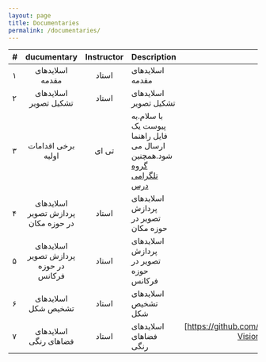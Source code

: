 ```yaml
---
layout: page
title: Documentaries
permalink: /documentaries/
---
```


| # |       ducumentary                      |   Instructor    | Description          |Download         |
|---|:-----------------------------:|:---------------:|-------------------------------|-----------------------------:|
| ۱ | اسلایدهای مقدمه |    استاد     | اسلایدهای مقدمه  | [link](https://github.com/mnaderi98/Machine-Vision/blob/master/files/1-Introduction.pptx) |
| ۲ | اسلایدهای تشکیل تصویر |    استاد     |اسلایدهای تشکیل تصویر| [link](https://github.com/mnaderi98/Machine-Vision/blob/master/files/2-ImageFormation.pptx) |
| ۳ |برخی اقدامات اولیه |    تی ای     | با سلام.به پیوست یک فایل راهنما ارسال می شود.همچنین [گروه تلگرامی درس](https://t.me/joinchat/B3BjARM5LgOZymkafm1QGw)| [link](https://github.com/mnaderi98/Machine-Vision/blob/master/files/guide.pdf) |
| ۴ |اسلایدهای پردازش تصویر در حوزه مکان |    استاد     | اسلایدهای پردازش تصویر در حوزه مکان| [link](https://github.com/mnaderi98/Machine-Vision/blob/master/files/3-SpatialFiltering.pptx) |
| ۵ |اسلایدهای پردازش تصویر در حوزه فرکانس |    استاد     | اسلایدهای پردازش تصویر در حوزه فرکانس| [link](https://github.com/mnaderi98/Machine-Vision/blob/master/files/4-FrequencyFiltering.pptx) |
| ۶ |اسلایدهای تشخیص شکل |    استاد     | اسلایدهای تشخیص شکل| [link](https://github.com/mnaderi98/Machine-Vision/blob/master/files/6-ShapeExtraction.pptx) |
| ۷ |اسلایدهای فضاهای رنگی |    استاد     | اسلایدهای فضاهای رنگی| [https://github.com/mnaderi98/Machine-Vision/blob/master/files/7-ColorSpaces.pptx]